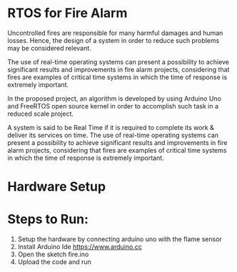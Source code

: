 # RTOS for Fire Alarm

Uncontrolled fires are responsible for many harmful damages and human losses. Hence, the design of a system in order to reduce such problems may be considered relevant. 

The use of real-time operating systems can present a possibility to achieve significant results and improvements in fire alarm projects, considering that fires are examples of critical time systems in which the time of response is extremely important. 

In the proposed project, an algorithm is developed by using Arduino Uno and FreeRTOS open source kernel in order to accomplish such task in a reduced scale project.

A system is said to be Real Time if it is required to complete its work & deliver its services on time. The use of real-time operating systems can present a possibility to achieve significant results and improvements in fire alarm projects, considering that fires are examples of critical time systems in which the time of response is extremely important.

# Hardware Setup

# Steps to Run:

1. Setup the hardware by connecting arduino uno with the flame sensor
2. Install Arduino Ide https://www.arduino.cc
3. Open the sketch fire.ino
4. Upload the code and run
